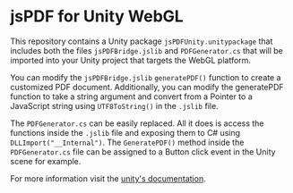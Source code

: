 # jsPDF for Unity WebGL

This repository contains a Unity package `jsPDFUnity.unitypackage` that includes both the files `jsPDFBridge.jslib` and `PDFGenerator.cs` that will be imported into your Unity project that targets the WebGL platform.

You can modify the `jsPDFBridge.jslib` `generatePDF()` function to create a customized PDF document. Additionally, you can modify the generatePDF function to take a string argument and convert from a Pointer to a JavaScript string using `UTF8ToString()` in the `.jslib` file.

The `PDFGenerator.cs` can be easily replaced. All it does is access the functions inside the `.jslib` file and exposing them to C# using `DLLImport("__Internal")`. The `GeneratePDF()` method inside the `PDFGenerator.cs` file can be assigned to a Button click event in the Unity scene for example.

For more information visit the [unity's documentation](https://docs.unity3d.com/Manual/webgl-interactingwithbrowserscripting.html).
